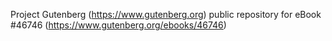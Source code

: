 Project Gutenberg (https://www.gutenberg.org) public repository for eBook #46746 (https://www.gutenberg.org/ebooks/46746)
